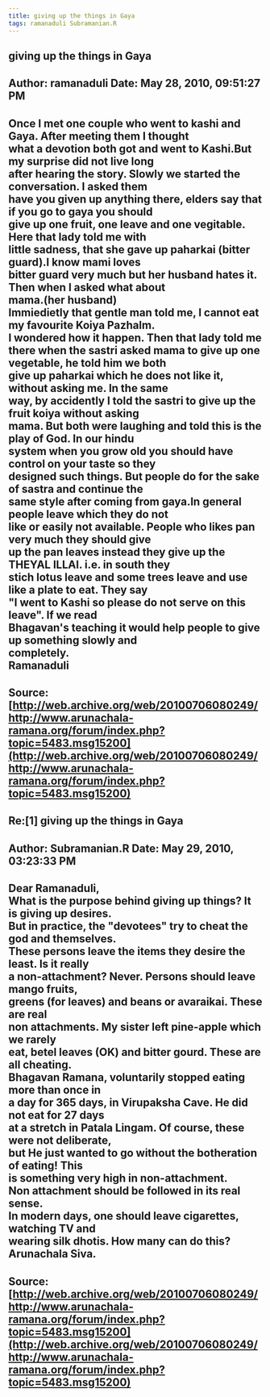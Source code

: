 ```yaml
--- 
title: giving up the things in Gaya   
tags: ramanaduli Subramanian.R  
---  
```

## giving up the things in Gaya  
Author: ramanaduli          Date: May 28, 2010, 09:51:27 PM  
---  
Once I met one couple who went to kashi and Gaya. After meeting them I thought  
what a devotion both got and went to Kashi.But my surprise did not live long  
after hearing the story. Slowly we started the conversation. I asked them  
have you given up anything there, elders say that if you go to gaya you should  
give up one fruit, one leave and one vegitable. Here that lady told me with  
little sadness, that she gave up paharkai (bitter guard).I know mami loves  
bitter guard very much but her husband hates it. Then when I asked what about  
mama.(her husband)   
Immiedietly that gentle man told me, I cannot eat my favourite Koiya Pazhalm.  
I wondered how it happen. Then that lady told me   
there when the sastri asked mama to give up one vegetable, he told him we both  
give up paharkai which he does not like it, without asking me. In the same  
way, by accidently I told the sastri to give up the fruit koiya without asking  
mama. But both were laughing and told this is the play of God. In our hindu  
system when you grow old you should have control on your taste so they  
designed such things. But people do for the sake of sastra and continue the  
same style after coming from gaya.In general people leave which they do not  
like or easily not available. People who likes pan very much they should give  
up the pan leaves instead they give up the THEYAL ILLAI. i.e. in south they  
stich lotus leave and some trees leave and use like a plate to eat. They say  
"I went to Kashi so please do not serve on this leave". If we read  
Bhagavan's teaching it would help people to give up something slowly and  
completely.   
Ramanaduli
 ---  
Source:[http://web.archive.org/web/20100706080249/http://www.arunachala-ramana.org/forum/index.php?topic=5483.msg15200](http://web.archive.org/web/20100706080249/http://www.arunachala-ramana.org/forum/index.php?topic=5483.msg15200)   
---  

## Re:[1] giving up the things in Gaya  
Author: Subramanian.R       Date: May 29, 2010, 03:23:33 PM  
---  
Dear Ramanaduli,   
What is the purpose behind giving up things? It is giving up desires.   
But in practice, the "devotees" try to cheat the god and themselves.   
These persons leave the items they desire the least. Is it really   
a non-attachment? Never. Persons should leave mango fruits,   
greens (for leaves) and beans or avaraikai. These are real   
non attachments. My sister left pine-apple which we rarely   
eat, betel leaves (OK) and bitter gourd. These are all cheating.   
Bhagavan Ramana, voluntarily stopped eating more than once in   
a day for 365 days, in Virupaksha Cave. He did not eat for 27 days   
at a stretch in Patala Lingam. Of course, these were not deliberate,   
but He just wanted to go without the botheration of eating! This   
is something very high in non-attachment.   
Non attachment should be followed in its real sense.   
In modern days, one should leave cigarettes, watching TV and   
wearing silk dhotis. How many can do this?   
Arunachala Siva.
 ---  
Source:[http://web.archive.org/web/20100706080249/http://www.arunachala-ramana.org/forum/index.php?topic=5483.msg15200](http://web.archive.org/web/20100706080249/http://www.arunachala-ramana.org/forum/index.php?topic=5483.msg15200)   
---  

